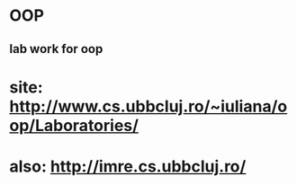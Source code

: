 # OOP
## lab work for oop 

# site: http://www.cs.ubbcluj.ro/~iuliana/oop/Laboratories/
# also: http://imre.cs.ubbcluj.ro/

